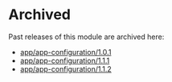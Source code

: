 # Archived

Past releases of this module are archived here:

- [app/app-configuration/1.0.1](https://github.com/Azure/bicep-registry-modules/releases/tag/app/app-configuration/1.0.1)
- [app/app-configuration/1.1.1](https://github.com/Azure/bicep-registry-modules/releases/tag/app/app-configuration/1.1.1)
- [app/app-configuration/1.1.2](https://github.com/Azure/bicep-registry-modules/releases/tag/app/app-configuration/1.1.2)
